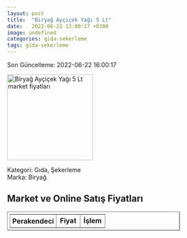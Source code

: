 ```yaml
---
layout: post
title:  "Biryağ Ayçiçek Yağı 5 Lt"
date:   2022-06-22 13:00:17 +0300
image: undefined
categories: gida-sekerleme
tags: gida-sekerleme
---
```


Son Güncelleme: 2022-06-22 16:00:17

<img src="undefined" width="200" alt="Biryağ Ayçiçek Yağı 5 Lt market fiyatları" />

Kategori: Gıda, Şekerleme
<br />
Marka: Biryağ

<h2>Market ve Online Satış Fiyatları</h2>

<table border="1" style="padding: 5px;width:80%;">
  <tr>
    <td style="padding: 5px;"><strong>Perakendeci</strong></td>
    <td><strong>Fiyat</strong></td>
    <td><strong>İşlem</strong></td>
  </tr>
  
</table>
